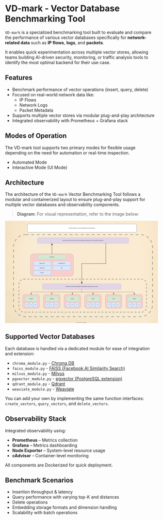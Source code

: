 # VD-mark - Vector Database Benchmarking Tool

`VD-mark` is a specialized benchmarking tool built to evaluate and compare the performance of various vector databases specifically for **network-related data** such as **IP flows**, **logs**, and **packets**.

It enables quick experimentation across multiple vector stores, allowing teams building AI-driven security, monitoring, or traffic analysis tools to identify the most optimal backend for their use case.


## Features

-  Benchmark performance of vector operations (insert, query, delete)
-  Focused on real-world network data like:
   - IP Flows
   - Network Logs
   - Packet Metadata
-  Supports multiple vector stores via modular plug-and-play architecture
-  Integrated observability with Prometheus + Grafana stack


## Modes of Operation

The VD-mark tool supports two primary modes for flexible usage depending on the need for automation or real-time inspection.

- Automated Mode 
- Interactive Mode (UI Mode)


##  Architecture

The architecture of the `VD-mark` Vector Benchmarking Tool follows a modular and containerized layout to ensure plug-and-play support for multiple vector databases and observability components.

>  **Diagram**: For visual representation, refer to the image below:

![Architecture Diagram](./assets/VD-mark.svg)


## Supported Vector Databases

Each database is handled via a dedicated module for ease of integration and extension:

- `chroma_module.py` - [Chroma DB](https://www.trychroma.com/)
- `faiss_module.py` - [FAISS (Facebook AI Similarity Search)](https://github.com/facebookresearch/faiss)
- `milvus_module.py` - [Milvus](https://milvus.io/)
- `pgvector_module.py` - [pgvector (PostgreSQL extension)](https://github.com/pgvector/pgvector)
- `qdrant_module.py` - [Qdrant](https://qdrant.tech/)
- `weaviate_module.py` - [Weaviate](https://weaviate.io/)

You can add your own by implementing the same function interfaces:  
`create_vectors`, `query_vectors`, and `delete_vectors`.


## Observability Stack

Integrated observability using:

- **Prometheus** – Metrics collection
- **Grafana** – Metrics dashboarding
- **Node Exporter** – System-level resource usage
- **cAdvisor** – Container-level monitoring

All components are Dockerized for quick deployment.


## Benchmark Scenarios

- Insertion throughput & latency
- Query performance with varying top-K and distances
- Delete operations
- Embedding storage formats and dimension handling
- Scalability with batch operations


